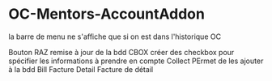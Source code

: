 # OC-Mentors-AccountAddon

la barre de menu ne s'affiche que si on est dans l'historique OC

Bouton
RAZ remise à jour de la bdd
CBOX créer des checkbox pour spécifier les informations à prendre en compte 
Collect PErmet de les ajouter à la bdd
Bill Facture
Detail Facture de détail

